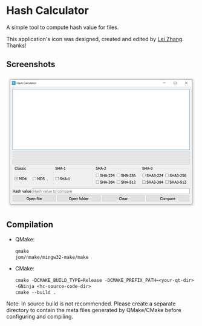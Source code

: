 # Hash Calculator

A simple tool to compute hash value for files.

This application's icon was designed, created and edited by [Lei Zhang](https://github.com/GA-1101). Thanks!

## Screenshots

![Main window](/screenshot.png)

## Compilation

- QMake:

  ```text
  qmake
  jom/nmake/mingw32-make/make
  ```

- CMake:

  ```text
  cmake -DCMAKE_BUILD_TYPE=Release -DCMAKE_PREFIX_PATH=<your-qt-dir> -GNinja <hc-source-code-dir>
  cmake --build .
  ```

Note: In source build is not recommended. Please create a separate directory to contain the meta files generated by QMake/CMake before configuring and compiling.
